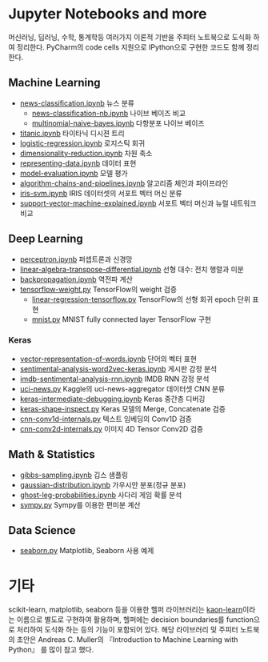 # Jupyter Notebooks and more
머신러닝, 딥러닝, 수학, 통계학등 여러가지 이론적 기반을 주피터 노트북으로 도식화 하여 정리한다. PyCharm의 code cells 지원으로 IPython으로 구현한 코드도 함께 정리한다.

## Machine Learning
- [news-classification.ipynb](https://nbviewer.jupyter.org/github/likejazz/jupyter-notebooks/blob/master/news-classification.ipynb) 뉴스 분류
    - [news-classification-nb.ipynb](https://nbviewer.jupyter.org/github/likejazz/jupyter-notebooks/blob/master/news-classification-nb.ipynb) 나이브 베이즈 비교
    - [multinomial-naive-bayes.ipynb](https://nbviewer.jupyter.org/github/likejazz/jupyter-notebooks/blob/master/multinomial-naive-bayes.ipynb) 다항분포 나이브 베이즈
- [titanic.ipynb](https://nbviewer.jupyter.org/github/likejazz/jupyter-notebooks/blob/master/titanic.ipynb) 타이타닉 디시젼 트리
- [logistic-regression.ipynb](https://nbviewer.jupyter.org/github/likejazz/jupyter-notebooks/blob/master/logistic-regression.ipynb) 로지스틱 회귀
- [dimensionality-reduction.ipynb](https://nbviewer.jupyter.org/github/likejazz/jupyter-notebooks/blob/master/dimensionality-reduction.ipynb) 차원 축소
- [representing-data.ipynb](https://nbviewer.jupyter.org/github/likejazz/jupyter-notebooks/blob/master/representing-data.ipynb) 데이터 표현
- [model-evaluation.ipynb](https://nbviewer.jupyter.org/github/likejazz/jupyter-notebooks/blob/master/model-evaluation.ipynb) 모델 평가
- [algorithm-chains-and-pipelines.ipynb](https://nbviewer.jupyter.org/github/likejazz/jupyter-notebooks/blob/master/algorithm-chains-and-pipelines.ipynb) 알고리즘 체인과 파이프라인
- [iris-svm.ipynb](https://nbviewer.jupyter.org/github/likejazz/jupyter-notebooks/blob/master/iris-svm.ipynb) IRIS 데이터셋의 서포트 벡터 머신 분류
- [support-vector-machine-explained.ipynb](https://nbviewer.jupyter.org/github/likejazz/jupyter-notebooks/blob/master/support-vector-machine-explained.ipynb) 서포트 벡터 머신과 뉴럴 네트워크 비교

## Deep Learning
- [perceptron.ipynb](https://nbviewer.jupyter.org/github/likejazz/jupyter-notebooks/blob/master/perceptron.ipynb) 퍼셉트론과 신경망
- [linear-algebra-transpose-differential.ipynb](https://nbviewer.jupyter.org/github/likejazz/jupyter-notebooks/blob/master/linear-algebra-transpose-differential.ipynb) 선형 대수: 전치 행렬과 미분
- [backpropagation.ipynb](https://nbviewer.jupyter.org/github/likejazz/jupyter-notebooks/blob/master/backpropagation.ipynb) 역전파 계산
- [tensorflow-weight.py](deep-learning/tensorflow-weight.py) TensorFlow의 weight 검증
    - [linear-regression-tensorflow.py](deep-learning/linear-regression-tensorflow.py) TensorFlow의 선형 회귀 epoch 단위 표현
    - [mnist.py](deep-learning/mnist.py) MNIST fully connected layer TensorFlow 구현

### Keras

- [vector-representation-of-words.ipynb](https://nbviewer.jupyter.org/github/likejazz/jupyter-notebooks/blob/master/vector-representation-of-words.ipynb) 단어의 벡터 표현
- [sentimental-analysis-word2vec-keras.ipynb](https://nbviewer.jupyter.org/github/likejazz/jupyter-notebooks/blob/master/sentimental-analysis-word2vec-keras.ipynb) 게시판 감정 분석
- [imdb-sentimental-analysis-rnn.ipynb](https://nbviewer.jupyter.org/github/likejazz/jupyter-notebooks/blob/master/imdb-sentimental-analysis-rnn.ipynb) IMDB RNN 감정 분석
- [uci-news.py](deep-learning/uci-news.py) Kaggle의 uci-news-aggregator 데이터셋 CNN 분류
- [keras-intermediate-debugging.ipynb](https://nbviewer.jupyter.org/github/likejazz/jupyter-notebooks/blob/master/keras-intermediate-debugging.ipynb) Keras 중간층 디버깅
- [keras-shape-inspect.py](deep-learning/keras-shape-inspect.py) Keras 모델의 Merge, Concatenate 검증
- [cnn-conv1d-internals.py](deep-learning/cnn-conv1d-internals.py) 텍스트 임베딩의 Conv1D 검증
- [cnn-conv2d-internals.py](deep-learning/cnn-conv2d-internals.py) 이미지 4D Tensor Conv2D 검증

## Math & Statistics
- [gibbs-sampling.ipynb](https://nbviewer.jupyter.org/github/likejazz/jupyter-notebooks/blob/master/gibbs-sampling.ipynb) 깁스 샘플링
- [gaussian-distribution.ipynb](https://nbviewer.jupyter.org/github/likejazz/jupyter-notebooks/blob/master/gaussian-distribution.ipynb) 가우시안 분포(정규 분포)
- [ghost-leg-probabilities.ipynb](https://nbviewer.jupyter.org/github/likejazz/jupyter-notebooks/blob/master/ghost-leg-probabilities.ipynb) 사다리 게임 확률 분석
- [sympy.py](data-science/sympy.py) Sympy를 이용한 편미분 계산

## Data Science
- [seaborn.py](data-science/seaborn.py) Matplotlib, Seaborn 사용 예제

# 기타

scikit-learn, matplotlib, seaborn 등을 이용한 헬퍼 라이브러리는 [kaon-learn](https://github.com/likejazz/kaon-learn)이라는 이름으로 별도로 구현하여 활용하며, 헬퍼에는 decision boundaries를 function으로 처리하여 도식화 하는 등의 기능이 포함되어 있다. 해당 라이브러리 및 주피터 노트북의 초안은 Andreas C. Muller의 『Introduction to Machine Learning with Python』 를 많이 참고 했다.

